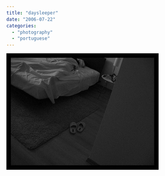 ```yaml
---
title: "daysleeper"
date: "2006-07-22"
categories: 
  - "photography"
  - "portuguese"
---
```


[![](images/daysleeper2f.jpg)](http://photos1.blogger.com/blogger/7083/408/1600/daysleeper2f.jpg)
